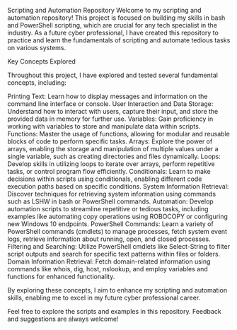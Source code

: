 Scripting and Automation Repository
Welcome to my scripting and automation repository! This project is focused on building my skills in bash and PowerShell scripting, 
which are crucial for any tech specialist in the industry. 
As a future cyber professional, I have created this repository to practice and learn the fundamentals of scripting and automate tedious tasks on various systems.

Key Concepts Explored

Throughout this project, I have explored and tested several fundamental concepts, including:

Printing Text: Learn how to display messages and information on the command line interface or console.
User Interaction and Data Storage: Understand how to interact with users, capture their input, and store the provided data in memory for further use.
Variables: Gain proficiency in working with variables to store and manipulate data within scripts.
Functions: Master the usage of functions, allowing for modular and reusable blocks of code to perform specific tasks.
Arrays: Explore the power of arrays, enabling the storage and manipulation of multiple values under a single variable, such as creating directories and files dynamically.
Loops: Develop skills in utilizing loops to iterate over arrays, perform repetitive tasks, or control program flow efficiently.
Conditionals: Learn to make decisions within scripts using conditionals, enabling different code execution paths based on specific conditions.
System Information Retrieval: Discover techniques for retrieving system information using commands such as LSHW in bash or PowerShell commands.
Automation: Develop automation scripts to streamline repetitive or tedious tasks, including examples like automating copy operations using ROBOCOPY or configuring new Windows 10 endpoints.
PowerShell Commands: Learn a variety of PowerShell commands (cmdlets) to manage processes, fetch system event logs, retrieve information about running, open, and closed processes.
Filtering and Searching: Utilize PowerShell cmdlets like Select-String to filter script outputs and search for specific text patterns within files or folders.
Domain Information Retrieval: Fetch domain-related information using commands like whois, dig, host, nslookup, and employ variables and functions for enhanced functionality.

By exploring these concepts, I aim to enhance my scripting and automation skills, enabling me to excel in my future cyber professional career.


Feel free to explore the scripts and examples in this repository. Feedback and suggestions are always welcome!